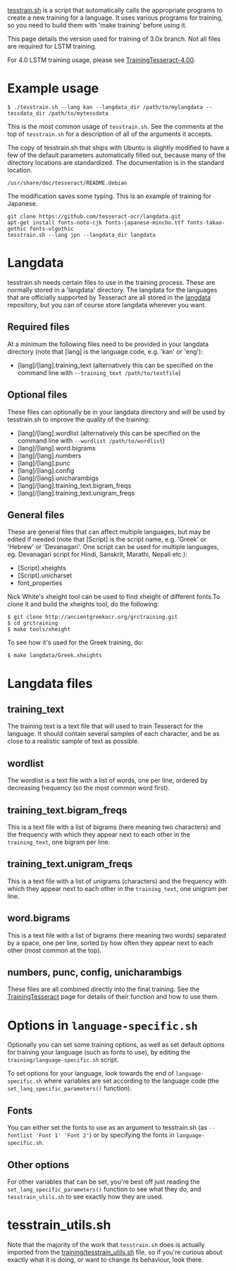 [tesstrain.sh](https://github.com/tesseract-ocr/tesseract/blob/3.05/training/tesstrain.sh) is a script that automatically calls the appropriate programs to create a new training for a language. It uses various programs for training, so you need to build them with 'make training' before using it.

This page details the version used for training of 3.0x branch. Not all files are required for LSTM training.

For 4.0 LSTM training usage, please see [TrainingTesseract-4.00](TrainingTesseract-4.00.md).


# Example usage

```
$ ./tesstrain.sh --lang kan --langdata_dir /path/to/mylangdata --tessdata_dir /path/to/mytessdata
```

This is the most common usage of `tesstrain.sh`. See the comments at the top of `tesstrain.sh` for a description of all of the arguments it accepts.

The copy of tesstrain.sh that ships with Ubuntu is slightly modified to have a few of the default parameters automatically
filled out, because many of the directory locations are standardized. The documentation is in the standard location.

```
/usr/share/doc/tesseract/README.debian
```

The modification saves some typing.  This is an example of training for Japanese.

```
git clone https://github.com/tesseract-ocr/langdata.git
apt-get install fonts-noto-cjk fonts-japanese-mincho.ttf fonts-takao-gothic fonts-vlgothic
tesstrain.sh --lang jpn --langdata_dir langdata
```

# Langdata

tesstrain.sh needs certain files to use in the training process. These are normally stored in a 'langdata' directory. The langdata for the languages that are officially supported by Tesseract are all stored in the [langdata](https://github.com/tesseract-ocr/langdata) repository, but you can of course store langdata wherever you want.

## Required files

At a minimum the following files need to be provided in your langdata directory (note that [lang] is the language code, e.g. 'kan' or 'eng'):

 * [lang]/[lang].training_text (alternatively this can be specified on the command line with `--training_text /path/to/textfile`)

## Optional files

These files can optionally be in your langdata directory and will be used by tesstrain.sh to improve the quality of the training:

 * [lang]/[lang].wordlist (alternatively this can be specified on the command line with `--wordlist /path/to/wordlist`)
 * [lang]/[lang].word.bigrams
 * [lang]/[lang].numbers
 * [lang]/[lang].punc
 * [lang]/[lang].config
 * [lang]/[lang].unicharambigs
 * [lang]/[lang].training_text.bigram_freqs
 * [lang]/[lang].training_text.unigram_freqs

## General files

These are general files that can affect multiple languages, but may be edited if needed (note that [Script] is the script name, e.g. 'Greek' or 'Hebrew' or 'Devanagari'. One script can be used for multiple languages, eg. Devanagari script for Hindi, Sanskrit, Marathi, Nepali etc.):

 * [Script].xheights
 * [Script].unicharset
 * font_properties

Nick White's xheight tool can be used to find xheight of different fonts.To clone it and build the xheights tool, do the following:

```
$ git clone http://ancientgreekocr.org/grctraining.git
$ cd grctraining
$ make tools/xheight
```

To see how it's used for the Greek training, do:

```
$ make langdata/Greek.xheights
```


# Langdata files

## training_text

The training text is a text file that will used to train Tesseract for the language. It should contain several samples of each character, and be as close to a realistic sample of text as possible.

## wordlist

The wordlist is a text file with a list of words, one per line, ordered by decreasing frequency (so the most common word first).

## training_text.bigram_freqs

This is a text file with a list of bigrams (here meaning two characters) and the frequency with which they appear next to each other in the `training_text`, one bigram per line.

## training_text.unigram_freqs

This is a text file with a list of unigrams (characters) and the frequency with which they appear next to each other in the `training_text`, one unigram per line.

## word.bigrams

This is a text file with a list of bigrams (here meaning two words) separated by a space, one per line, sorted by how often they appear next to each other (most common at the top).

## numbers, punc, config, unicharambigs

These files are all combined directly into the final training. See the [TrainingTesseract](TrainingTesseract) page for details of their function and how to use them.

# Options in `language-specific.sh`

Optionally you can set some training options, as well as set default options for training your language (such as fonts to use), by editing the `training/language-specific.sh` script.

To set options for your language, look towards the end of `language-specific.sh` where variables are set according to the language code (the `set_lang_specific_parameters()` function).

## Fonts

You can either set the fonts to use as an argument to tesstrain.sh (as `--fontlist 'Font 1' 'Font 2'`) or by specifying the fonts in `language-specific.sh`.

## Other options

For other variables that can be set, you're best off just reading the `set_lang_specific_parameters()` function to see what they do, and `tesstrain_utils.sh` to see exactly how they are used.

# tesstrain_utils.sh

Note that the majority of the work that `tesstrain.sh` does is actually imported from the [training/tesstrain_utils.sh](https://github.com/tesseract-ocr/tesseract/blob/master/src/training/tesstrain_utils.sh) file, so if you're curious about exactly what it is doing, or want to change its behaviour, look there.
